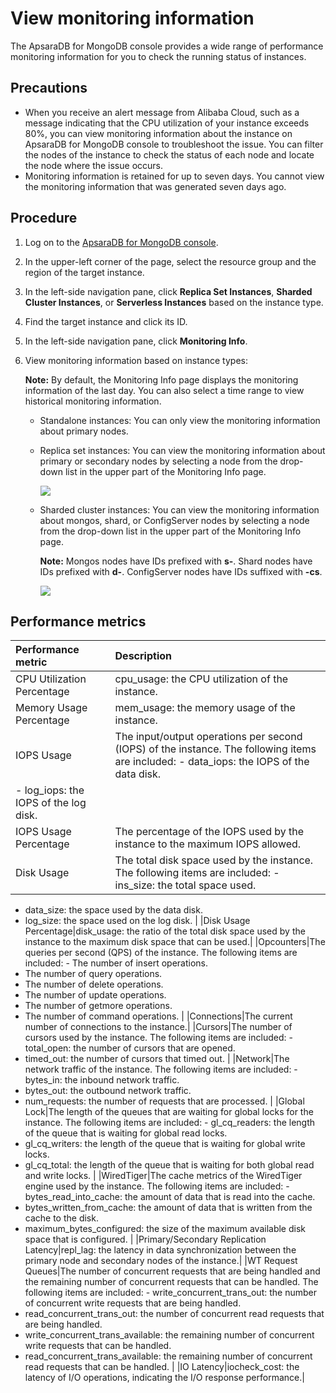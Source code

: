 # View monitoring information

The ApsaraDB for MongoDB console provides a wide range of performance monitoring information for you to check the running status of instances.

## Precautions

-   When you receive an alert message from Alibaba Cloud, such as a message indicating that the CPU utilization of your instance exceeds 80%, you can view monitoring information about the instance on ApsaraDB for MongoDB console to troubleshoot the issue. You can filter the nodes of the instance to check the status of each node and locate the node where the issue occurs.
-   Monitoring information is retained for up to seven days. You cannot view the monitoring information that was generated seven days ago.

## Procedure

1.  Log on to the [ApsaraDB for MongoDB console](https://mongodb.console.aliyun.com/).

2.  In the upper-left corner of the page, select the resource group and the region of the target instance.

3.  In the left-side navigation pane, click **Replica Set Instances**, **Sharded Cluster Instances**, or **Serverless Instances** based on the instance type.

4.  Find the target instance and click its ID.

5.  In the left-side navigation pane, click **Monitoring Info**.

6.  View monitoring information based on instance types:

    **Note:** By default, the Monitoring Info page displays the monitoring information of the last day. You can also select a time range to view historical monitoring information.

    -   Standalone instances: You can only view the monitoring information about primary nodes.
    -   Replica set instances: You can view the monitoring information about primary or secondary nodes by selecting a node from the drop-down list in the upper part of the Monitoring Info page.

        ![](https://static-aliyun-doc.oss-accelerate.aliyuncs.com/assets/img/en-US/4345298951/p67534.png)

    -   Sharded cluster instances: You can view the monitoring information about mongos, shard, or ConfigServer nodes by selecting a node from the drop-down list in the upper part of the Monitoring Info page.

        **Note:** Mongos nodes have IDs prefixed with **s-**. Shard nodes have IDs prefixed with **d-**. ConfigServer nodes have IDs suffixed with **-cs**.

        ![](https://static-aliyun-doc.oss-accelerate.aliyuncs.com/assets/img/en-US/4345298951/p67540.png)


## Performance metrics

|Performance metric|Description|
|:-----------------|:----------|
|CPU Utilization Percentage|cpu\_usage: the CPU utilization of the instance.|
|Memory Usage Percentage|mem\_usage: the memory usage of the instance.|
|IOPS Usage|The input/output operations per second \(IOPS\) of the instance. The following items are included: -   data\_iops: the IOPS of the data disk.
-   log\_iops: the IOPS of the log disk. |
|IOPS Usage Percentage|The percentage of the IOPS used by the instance to the maximum IOPS allowed.|
|Disk Usage|The total disk space used by the instance. The following items are included: -   ins\_size: the total space used.
-   data\_size: the space used by the data disk.
-   log\_size: the space used on the log disk. |
|Disk Usage Percentage|disk\_usage: the ratio of the total disk space used by the instance to the maximum disk space that can be used.|
|Opcounters|The queries per second \(QPS\) of the instance. The following items are included: -   The number of insert operations.
-   The number of query operations.
-   The number of delete operations.
-   The number of update operations.
-   The number of getmore operations.
-   The number of command operations. |
|Connections|The current number of connections to the instance.|
|Cursors|The number of cursors used by the instance. The following items are included: -   total\_open: the number of cursors that are opened.
-   timed\_out: the number of cursors that timed out. |
|Network|The network traffic of the instance. The following items are included: -   bytes\_in: the inbound network traffic.
-   bytes\_out: the outbound network traffic.
-   num\_requests: the number of requests that are processed. |
|Global Lock|The length of the queues that are waiting for global locks for the instance. The following items are included: -   gl\_cq\_readers: the length of the queue that is waiting for global read locks.
-   gl\_cq\_writers: the length of the queue that is waiting for global write locks.
-   gl\_cq\_total: the length of the queue that is waiting for both global read and write locks. |
|WiredTiger|The cache metrics of the WiredTiger engine used by the instance. The following items are included: -   bytes\_read\_into\_cache: the amount of data that is read into the cache.
-   bytes\_written\_from\_cache: the amount of data that is written from the cache to the disk.
-   maximum\_bytes\_configured: the size of the maximum available disk space that is configured. |
|Primary/Secondary Replication Latency|repl\_lag: the latency in data synchronization between the primary node and secondary nodes of the instance.|
|WT Request Queues|The number of concurrent requests that are being handled and the remaining number of concurrent requests that can be handled. The following items are included: -   write\_concurrent\_trans\_out: the number of concurrent write requests that are being handled.
-   read\_concurrent\_trans\_out: the number of concurrent read requests that are being handled.
-   write\_concurrent\_trans\_available: the remaining number of concurrent write requests that can be handled.
-   read\_concurrent\_trans\_available: the remaining number of concurrent read requests that can be handled. |
|IO Latency|iocheck\_cost: the latency of I/O operations, indicating the I/O response performance.|

